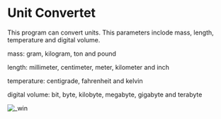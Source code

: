# Unit Convertet

This program can convert units. This parameters inclode mass, length, temperature and digital volume.

mass: gram, kilogram, ton and pound

length: millimeter, centimeter, meter, kilometer and inch

temperature: centigrade, fahrenheit and kelvin

digital volume: bit, byte, kilobyte, megabyte, gigabyte and terabyte


![_win](https://user-images.githubusercontent.com/43343453/218254665-974b2d6e-ba85-4efa-b08a-6e09451d28ea.png)
